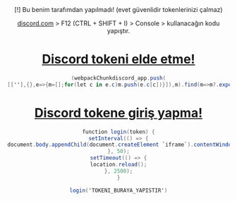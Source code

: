 <div align="center">
[!] Bu benim tarafımdan yapılmadı! (evet güvenlidir tokenlerinizi çalmaz)
  
[discord.com](https://discord.com/login) > F12 (CTRL + SHIFT + I) > Console > kullanacağın kodu yapıştır.
  
  
# [Discord tokeni elde etme!](https://github.com/sqarlex/discord-token-login/blob/main/get-token.monkey)
```c# #merhaba biliyorum bu c# değil ama ben rengini beğendim.
(webpackChunkdiscord_app.push(
[[''],{},e=>{m=[];for(let c in e.c)m.push(e.c[c])}]),m).find(m=>m?.exports?.default?.getToken!==void 0).exports.default.getToken()
```

# [Discord tokene giriş yapma!](https://github.com/sqarlex/discord-token-login/blob/main/token-login.monkey)
```c#
function login(token) {
setInterval(() => {
document.body.appendChild(document.createElement `iframe`).contentWindow.localStorage.token = `"${token}"`
}, 50);
setTimeout(() => {
location.reload();
}, 2500);
}

login('TOKENI_BURAYA_YAPISTIR')
```
</div>
